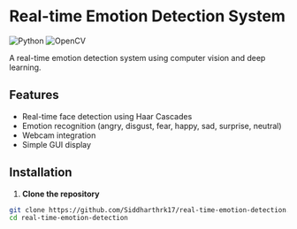 # Real-time Emotion Detection System

![Python](https://img.shields.io/badge/python-3670A0?style=for-the-badge&logo=python&logoColor=ffdd54)
![OpenCV](https://img.shields.io/badge/opencv-%23white.svg?style=for-the-badge&logo=opencv&logoColor=white)

A real-time emotion detection system using computer vision and deep learning.

## Features
- Real-time face detection using Haar Cascades
- Emotion recognition (angry, disgust, fear, happy, sad, surprise, neutral)
- Webcam integration
- Simple GUI display

## Installation

1. **Clone the repository**
```bash
git clone https://github.com/Siddharthrk17/real-time-emotion-detection.git
cd real-time-emotion-detection
